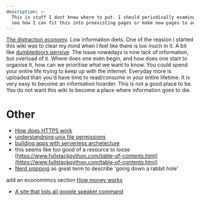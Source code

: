 ```yaml
---
description: >-
  This is stuff I dont know where to put. I should periodically examine this to
  see how I can fit this into preexisting pages or make new pages to accomodate.
---
```


[The distraction economy](https://www.youtube.com/watch?v=iYYuiWP0IpA&ab_channel=2veritasium). Low information diets. One of the reasion I started this wiki was to clear my mind when I feel like there is too much in it. A bit like [dumbledoors pensive](https://www.youtube.com/watch?v=dumUElmlVJA&ab_channel=StefanDabija). The issue nowadays is now lack of information, but overload of it. Where does one even begin, and how does one start to organise it, how can we prioritise what we want to know. You could spend your entire life trying to keep up with the internet. Everyday more is uploaded than you'd have time to read/consume in your entire lifetime. 
It is very easy to become an information hoarder. This is not a good place to be. You do not want this wiki to become a place where information goes to die. 

# Other

* [How does HTTPS work](https://www.cloudflare.com/en-gb/learning/ssl/what-is-https/)
* [understandning unix file permissions](https://linuxfoundation.org/blog/classic-sysadmin-understanding-linux-file-permissions/)
* [building apps with serverless archetecture](https://aws.amazon.com/lambda/serverless-architectures-learn-more/)
* this seems like too good of a resource to loose [https://www.fullstackpython.com/table-of-contents.html](https://www.fullstackpython.com/table-of-contents.html)
* [Nerd snipping](https://en.wikipedia.org/wiki/Nerd_sniping) as great term to describe 'going down a rabbit hole'

add an economimcs section 
[How money works](https://twitter.com/paraschopra/status/1346688696599252993)

* [A site that lists all google speaker command](https://ok-google.io/)
